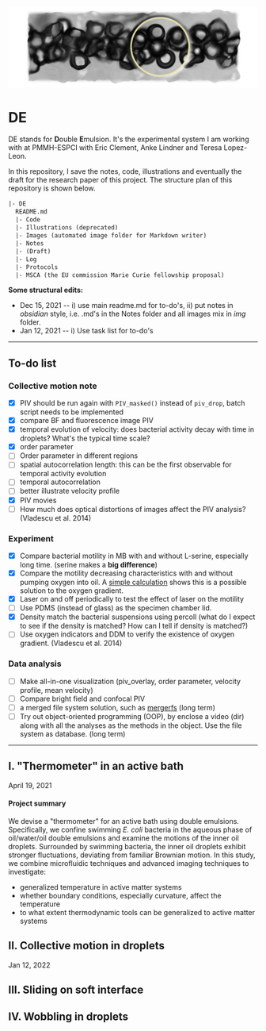 ![cover](Illustrations/project-cover/v0.png)
# DE

DE stands for **D**ouble **E**mulsion.
It's the experimental system I am working with at PMMH-ESPCI with Eric Clement, Anke Lindner and Teresa Lopez-Leon.

In this repository, I save the notes, code, illustrations and eventually the draft for the research paper of this project. The structure plan of this repository is shown below.
```
|- DE
  README.md
  |- Code
  |- Illustrations (deprecated)
  |- Images (automated image folder for Markdown writer)  
  |- Notes
  |- (Draft)
  |- Log
  |- Protocols
  |- MSCA (the EU commission Marie Curie fellowship proposal)
```
**Some structural edits:**
- Dec 15, 2021 -- i) use main readme.md for to-do's, ii) put notes in *obsidian* style, i.e. .md's in the Notes folder and all images mix in *img* folder.
- Jan 12, 2021 -- i) Use task list for to-do's

---

## To-do list

### Collective motion note
- [x] PIV should be run again with `PIV_masked()` instead of `piv_drop`, batch script needs to be implemented
- [x] compare BF and fluorescence image PIV
- [x] temporal evolution of velocity: does bacterial activity decay with time in droplets? What's the typical time scale?
- [x] order parameter
- [ ] Order parameter in different regions
- [ ] spatial autocorrelation length: this can be the first observable for temporal activity evolution
- [ ] temporal autocorrelation
- [ ] better illustrate velocity profile
- [x] PIV movies
- [ ] How much does optical distortions of images affect the PIV analysis? (Vladescu et al. 2014)

### Experiment
- [x] Compare bacterial motility in MB with and without L-serine, especially long time. (serine makes a **big difference**)
- [x] Compare the motility decreasing characteristics with and without pumping oxygen into oil. A [simple calculation](finish_the_note) shows this is a possible solution to the oxygen gradient.
- [x] Laser on and off periodically to test the effect of laser on the motility
- [ ] Use PDMS (instead of glass) as the specimen chamber lid.
- [x] Density match the bacterial suspensions using percoll (what do I expect to see if the density is matched? How can I tell if density is matched?)
- [ ] Use oxygen indicators and DDM to verify the existence of oxygen gradient. (Vladescu et al. 2014)

### Data analysis
- [ ] Make all-in-one visualization (piv_overlay, order parameter, velocity profile, mean velocity)
- [ ] Compare bright field and confocal PIV
- [ ] a merged file system solution, such as [mergerfs](https://github.com/trapexit/mergerfs) (long term)
- [ ] Try out object-oriented programming (OOP), by enclose a video (dir) along with all the analyses as the methods in the object. Use the file system as database. (long term)

---

## I. "Thermometer" in an active bath
April 19, 2021
#### Project summary

We devise a "thermometer" for an active bath using double emulsions.
Specifically, we confine swimming *E. coli* bacteria in the aqueous phase of oil/water/oil double emulsions and examine the motions of the inner oil droplets.
Surrounded by swimming bacteria, the inner oil droplets exhibit stronger fluctuations, deviating from familiar Brownian motion.
In this study, we combine microfluidic techniques and advanced imaging techniques to investigate:
- generalized temperature in active matter systems
- whether boundary conditions, especially curvature, affect the temperature
- to what extent thermodynamic tools can be generalized to active matter systems

## II. Collective motion in droplets
Jan 12, 2022

## III. Sliding on soft interface

## IV. Wobbling in droplets

